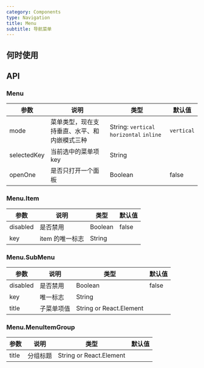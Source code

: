 ```yaml
---
category: Components
type: Navigation
title: Menu
subtitle: 导航菜单
---
```



## 何时使用


## API

### Menu

| 参数     | 说明           | 类型     | 默认值       |
|----------|---------------|----------|--------------|
| mode | 菜单类型，现在支持垂直、水平、和内嵌模式三种 | String: `vertical` `horizontal` `inline` | `vertical` |
| selectedKey | 当前选中的菜单项 key  | String |      |
| openOne | 是否只打开一个面板 | Boolean | false

### Menu.Item

| 参数     | 说明           | 类型     | 默认值       |
|----------|----------------|----------|--------------|
| disabled    | 是否禁用 | Boolean   |  false  |
| key   | item 的唯一标志 |  String |  |

### Menu.SubMenu

| 参数     | 说明           | 类型     | 默认值       |
|----------|----------------|----------|--------------|
| disabled    | 是否禁用 | Boolean   |  false  |
| key | 唯一标志 |  String |  |
| title    | 子菜单项值 | String or React.Element   |    |

### Menu.MenuItemGroup

| 参数     | 说明           | 类型     | 默认值       |
|----------|----------------|----------|--------------|
| title    | 分组标题       | String or React.Element |    |
